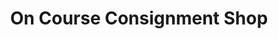 ---
title: "On Course Consignment Shop"
url: /wellington/on-course-consignment-shop/
shop: Gebrauchtwaren
---